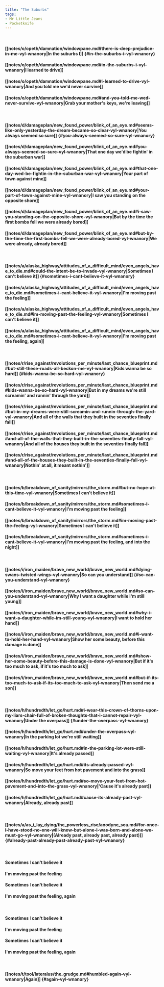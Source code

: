 ```yaml
---
title: "The Suburbs"
tags:
- Mr Little Jeans
- Pocketknife
---
```

&nbsp;
#### [[notes/o/opeth/damnation/windowpane.md#there-is-deep-prejudice-in-me-vyl-wnanory|In the suburbs I]] {#in-the-suburbs-i-vyl-wnanory}
#### [[notes/o/opeth/damnation/windowpane.md#in-the-suburbs-i-vyl-wnanory|I learned to drive]]
#### [[notes/o/opeth/damnation/windowpane.md#i-learned-to-drive-vyl-wnanory|And you told me we'd never survive]]
#### [[notes/o/opeth/damnation/windowpane.md#and-you-told-me-wed-never-survive-vyl-wnanory|Grab your mother's keys, we're leaving]]
&nbsp;
#### [[notes/d/damageplan/new_found_power/blink_of_an_eye.md#seems-like-only-yesterday-the-dream-became-so-clear-vyl-wnanory|You always seemed so sure]] {#you-always-seemed-so-sure-vyl-wnanory}
#### [[notes/d/damageplan/new_found_power/blink_of_an_eye.md#you-always-seemed-so-sure-vyl-wnanory|That one day we'd be fightin' in the suburban war]]
#### [[notes/d/damageplan/new_found_power/blink_of_an_eye.md#that-one-day-wed-be-fightin-in-the-suburban-war-vyl-wnanory|Your part of town against mine]]
#### [[notes/d/damageplan/new_found_power/blink_of_an_eye.md#your-part-of-town-against-mine-vyl-wnanory|I saw you standing on the opposite shore]]
#### [[notes/d/damageplan/new_found_power/blink_of_an_eye.md#i-saw-you-standing-on-the-opposite-shore-vyl-wnanory|But by the time the first bombs fell we were already bored]]
#### [[notes/d/damageplan/new_found_power/blink_of_an_eye.md#but-by-the-time-the-first-bombs-fell-we-were-already-bored-vyl-wnanory|We were already, already bored]]
&nbsp;
#### [[notes/a/alaska_highway/attitudes_of_a_difficult_mind/even_angels_have_to_die.md#could-the-intent-be-to-invade-vyl-wnanory|Sometimes I can't believe it]] {#sometimes-i-cant-believe-it-vyl-wnanory}
#### [[notes/a/alaska_highway/attitudes_of_a_difficult_mind/even_angels_have_to_die.md#sometimes-i-cant-believe-it-vyl-wnanory|I'm moving past the feeling]]
#### [[notes/a/alaska_highway/attitudes_of_a_difficult_mind/even_angels_have_to_die.md#im-moving-past-the-feeling-vyl-wnanory|Sometimes I can't believe it]]
#### [[notes/a/alaska_highway/attitudes_of_a_difficult_mind/even_angels_have_to_die.md#sometimes-i-cant-believe-it-vyl-wnanory|I'm moving past the feeling, again]]
&nbsp;
#### [[notes/r/rise_against/revolutions_per_minute/last_chance_blueprint.md#but-still-these-roads-all-beckon-me-vyl-wnanory|Kids wanna be so hard]] {#kids-wanna-be-so-hard-vyl-wnanory}
#### [[notes/r/rise_against/revolutions_per_minute/last_chance_blueprint.md#kids-wanna-be-so-hard-vyl-wnanory|But in my dreams we're still screamin' and runnin' through the yard]]
#### [[notes/r/rise_against/revolutions_per_minute/last_chance_blueprint.md#but-in-my-dreams-were-still-screamin-and-runnin-through-the-yard-vyl-wnanory|And all of the walls that they built in the seventies finally fall]]
#### [[notes/r/rise_against/revolutions_per_minute/last_chance_blueprint.md#and-all-of-the-walls-that-they-built-in-the-seventies-finally-fall-vyl-wnanory|And all of the houses they built in the seventies finally fall]]
#### [[notes/r/rise_against/revolutions_per_minute/last_chance_blueprint.md#and-all-of-the-houses-they-built-in-the-seventies-finally-fall-vyl-wnanory|Nothin' at all, it meant nothin']]
&nbsp;
#### [[notes/b/breakdown_of_sanity/mirrors/the_storm.md#but-no-hope-at-this-time-vyl-wnanory|Sometimes I can't believe it]]
#### [[notes/b/breakdown_of_sanity/mirrors/the_storm.md#sometimes-i-cant-believe-it-vyl-wnanory|I'm moving past the feeling]]
#### [[notes/b/breakdown_of_sanity/mirrors/the_storm.md#im-moving-past-the-feeling-vyl-wnanory|Sometimes I can't believe it]]
#### [[notes/b/breakdown_of_sanity/mirrors/the_storm.md#sometimes-i-cant-believe-it-vyl-wnanory|I'm moving past the feeling, and into the night]]
&nbsp;
#### [[notes/i/iron_maiden/brave_new_world/brave_new_world.md#dying-swans-twisted-wings-vyl-wnanory|So can you understand]] {#so-can-you-understand-vyl-wnanory}
#### [[notes/i/iron_maiden/brave_new_world/brave_new_world.md#so-can-you-understand-vyl-wnanory|Why I want a daughter while I'm still young]]
#### [[notes/i/iron_maiden/brave_new_world/brave_new_world.md#why-i-want-a-daughter-while-im-still-young-vyl-wnanory|I want to hold her hand]]
#### [[notes/i/iron_maiden/brave_new_world/brave_new_world.md#i-want-to-hold-her-hand-vyl-wnanory|Show her some beauty, before this damage is done]]
#### [[notes/i/iron_maiden/brave_new_world/brave_new_world.md#show-her-some-beauty-before-this-damage-is-done-vyl-wnanory|But if it's too much to ask, if it's too much to ask]]
#### [[notes/i/iron_maiden/brave_new_world/brave_new_world.md#but-if-its-too-much-to-ask-if-its-too-much-to-ask-vyl-wnanory|Then send me a son]]
&nbsp;
#### [[notes/h/hundredth/let_go/hurt.md#i-wear-this-crown-of-thorns-upon-my-liars-chair-full-of-broken-thoughts-that-i-cannot-repair-vyl-wnanory|Under the overpass]] {#under-the-overpass-vyl-wnanory}
#### [[notes/h/hundredth/let_go/hurt.md#under-the-overpass-vyl-wnanory|In the parking lot we're still waiting]]
#### [[notes/h/hundredth/let_go/hurt.md#in-the-parking-lot-were-still-waiting-vyl-wnanory|It's already passed]]
#### [[notes/h/hundredth/let_go/hurt.md#its-already-passed-vyl-wnanory|So move your feet from hot pavement and into the grass]]
#### [[notes/h/hundredth/let_go/hurt.md#so-move-your-feet-from-hot-pavement-and-into-the-grass-vyl-wnanory|'Cause it's already past]]
#### [[notes/h/hundredth/let_go/hurt.md#cause-its-already-past-vyl-wnanory|Already, already past]]
&nbsp;
#### [[notes/a/as_i_lay_dying/the_powerless_rise/anodyne_sea.md#for-once-i-have-stood-no-one-will-know-but-alone-i-was-born-and-alone-we-must-go-vyl-wnanory|(Already past, already past, already past)]] {#already-past-already-past-already-past-vyl-wnanory}
&nbsp;
#### Sometimes I can't believe it
#### I'm moving past the feeling
#### Sometimes I can't believe it
#### I'm moving past the feeling, again
&nbsp;
#### Sometimes I can't believe it
#### I'm moving past the feeling
#### Sometimes I can't believe it
#### I'm moving past the feeling, again
&nbsp;
#### [[notes/t/tool/lateralus/the_grudge.md#humbled-again-vyl-wnanory|Again]] {#again-vyl-wnanory}
